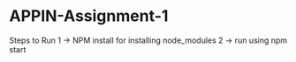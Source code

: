 # APPIN-Assignment-1
Steps to Run 
1 -> NPM install for installing node_modules
2 -> run using npm start
